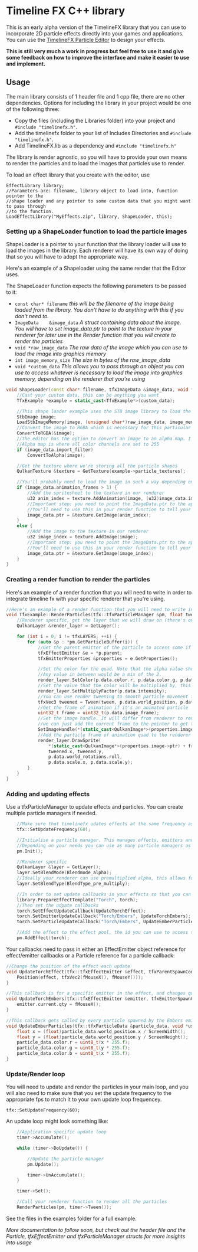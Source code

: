 # Timeline FX C++ library

This is an early alpha version of the TimelineFX library that you can use to incorporate 2D particle effects directly into your games and applications. You can use the [TimelineFX Particle Editor](https://www.rigzsoft.co.uk/timelinefx-alpha-version/) to design your effects.

**This is still very much a work in progress but feel free to use it and give some feedback on how to improve the interface and make it easier to use and implement.**

## Usage
The main library consists of 1 header file and 1 cpp file, there are no other dependencies. Options for including the library in your project would be one of the following three:
* Copy the files (including the Libraries folder) into your project and `#include "timelinefx.h"`.
* Add the timelinefx folder to your list of Includes Directories and `#include "timelinefx.h"`.
* Add TimelineFX.lib as a dependency and `#include "timelinefx.h"`

The library is render agnostic, so you will have to provide your own means to render the particles and to load the images that particles use to render.

To load an effect library that you create with the editor, use 

	EffectLibrary library;
	//Parameters are: filename, library object to load into, function pointer to the 
	//shape loader and any pointer to some custom data that you might want to pass through 
	//to the function.
	LoadEffectLibrary("MyEffects.zip", library, ShapeLoader, this);

### Setting up a ShapeLoader function to load the particle images
ShapeLoader is a pointer to your function that the library loader will use to load the images in the library. Each renderer will have its own way of doing that so you will have to adopt the appropriate way.

Here's an example of a Shapeloader using the same render that the Editor uses.

The ShapeLoader function expects the following parameters to be passed to it:
- `const char* filename`			*this will be the filename of the image being loaded from the library. You don't have to do anything with this if you don't need to.*
- `ImageData	&image_data`		*A struct containing data about the image. You will have to set image_data.ptr to point to the texture in your renderer for later use in the Render function that you will create to render the particles*
- `void *raw_image_data`			*The raw data of the image which you can use to load the image into graphics memory*
- `int image_memory_size`			*The size in bytes of the raw_image_data*
- `void *custom_data`				*This allows you to pass through an object you can use to access whatever is necessary to load the image into graphics memory, depending on the renderer that you're using*
```cpp
void ShapeLoader(const char* filename, tfxImageData &image_data, void *raw_image_data, int image_memory_size, void *custom_data) {
	//Cast your custom data, this can be anything you want
	TfxExample *example = static_cast<TfxExample*>(custom_data);

	//This shape loader example uses the STB image library to load the raw bitmap (png usually) data
	StbImage image;
	LoadStbImageMemory(image, (unsigned char*)raw_image_data, image_memory_size);
	//Convert the image to RGBA which is necessary for this particular renderer
	ConvertToRGBA(&image);
	//The editor has the option to convert an image to an alpha map. I will probably change this so that it gets baked into the saved effect so you won't need to apply the filter here.
	//Alpha map is where all color channels are set to 255
	if (image_data.import_filter)
		ConvertToAlpha(image);

	//Get the texture where we're storing all the particle shapes
	QulkanTexture &texture = GetTexture(example->particle_textures);

	//You'll probably need to load the image in such a way depending on whether or not it's an animation or not
	if (image_data.animation_frames > 1) {
		//Add the spritesheet to the texture in our renderer
		u32 anim_index = texture.AddAnimation(image, (u32)image_data.image_size.x, (u32)image_data.image_size.y, (u32)image_data.animation_frames);
		//Important step: you need to point the ImageData.ptr to the appropriate handle in the renderer to point to the texture of the particle shape
		//You'll need to use this in your render function to tell your renderer which texture to use to draw the particle
		image_data.ptr = &texture.GetImage(anim_index);
	}
	else {
		//Add the image to the texture in our renderer
		u32 image_index = texture.AddImage(image);
		//Important step: you need to point the ImageData.ptr to the appropriate handle in the renderer to point to the texture of the particle shape
		//You'll need to use this in your render function to tell your renderer which texture to use to draw the particle
		image_data.ptr = &texture.GetImage(image_index);
	}
}
```

### Creating a render function to render the particles
Here's an example of a render function that you will need to write in order to integrate timeline fx with your specific renderer that you're using.
```cpp
//Here's an example of a render function that you will need to write in order to integrate timeline fx with your specific renderer that you're using
void TfxExample::RenderParticles(tfx::tfxParticleManager &pm, float tween) {
	//Renderer specific, get the layer that we will draw on (there's only one layer in this example)
	QulkanLayer &render_layer = GetLayer();

	for (int i = 0; i != tfxLAYERS; ++i) {
		for (auto &p : *pm.GetParticleBuffer(i)) {
			//Get the parent emitter of the particle to access some if it's properties
			tfxEffectEmitter &e = *p.parent;
			tfxEmitterProperties &properties = e.GetProperties();

			//Set the color for the quad. Note that the alpha value should dictate the blendfactor of the partciles, so 0 would be additive blend, 1 would be alpha blend.
			//Any value in between would be a mix of the 2.
			render_layer.SetColor(p.data.color.r, p.data.color.g, p.data.color.b, p.data.color.a);
			//Set the value that the color will be multiplied by, this happens in your fragment shader. You can always omit this if you're not using intensity
			render_layer.SetMultiplyFactor(p.data.intensity);
			//You can use render tweening to smooth particle movement from frame to frame by interpolating between captured and world states
			tfxVec3 tweened = Tween(tween, p.data.world_position, p.data.captured_position);
			//Get the frame of animation if it's an animated particle
			uint32_t frame = uint32_t(p.data.image_frame);
			//Set the image handle. It will differ from renderer to renderer how you access the right frame of animation. Here the pointer always points to the first frame, and then 
			//we can just add the current frame to the pointer to get the correct frame
			SetImageHandle(*(static_cast<QulkanImage*>(properties.image->ptr) + frame), e.current.image_handle.x, e.current.image_handle.y);
			//Add the particle frame of animation quad to the renderer for the next render pass at the particle position/rotation/scale
			render_layer.DrawSprite(
				*(static_cast<QulkanImage*>(properties.image->ptr) + frame),	//pointer to the image texture to use
				tweened.x, tweened.y,											//location of the particle
				p.data.world_rotations.roll,									//Rotation of the particle
				p.data.scale.x, p.data.scale.y);								//Scale of the particle
		}
	}
}
```

### Adding and updating effects
Use a tfxParticleManager to update effects and particles. You can create multiple particle managers if needed.

```cpp
	//Make sure that timelinefx udates effects at the same frequency as your update loop.
	tfx::SetUpdateFrequency(60);

	//Initialise a particle manager. This manages effects, emitters and the particles that they spawn
	//Depending on your needs you can use as many particle managers as you need.
	pm.Init();

	//Renderer specific
	QulkanLayer &layer = GetLayer();
	layer.SetBlendMode(Blendmode_alpha);
	//Ideally your renderer can use premultiplied alpha, this allows for particles to be drawn in a single draw call
	layer.SetBlendType(BlendType_pre_multiply);

	//In order to set update callbacks in your effects so that you can udpate them in realtime, prepare an effect template first:
	library.PrepareEffectTemplate("Torch", torch);
	//Then set the udpate callbacks
	torch.SetEffectUpdateCallback(UpdateTorchEffect);
	torch.SetEmitterUpdateCallback("Torch/Embers", UpdateTorchEmbers);
	torch.SetParticleUpdateCallback("Torch/Embers", UpdateEmberParticles);

	//Add the effect to the effect pool, the id you can use to access the effect is stored in torch_effect_id
	pm.AddEffect(torch);
```

Your callbacks need to pass in either an EffectEmitter object reference for effect/emitter callbacks or a Particle reference for a particle callback:

```cpp
//Change the position of the effect each update
void UpdateTorchEffect(tfx::tfxEffectEmitter &effect, tfxParentSpawnControls &spawn_controls) {
	Position(effect, tfxVec2(fMouseX(), fMouseY()));
}

//This callback is for a specific emitter in the effect, and changes quantity of particles spawned depending on the mouse location
void UpdateTorchEmbers(tfx::tfxEffectEmitter &emitter, tfxEmitterSpawnControls &spawn_controls) {
	emitter.current.qty = fMouseX();
}

//This callback gets called by every particle spawned by the Embers emitter in the torch effect and changes the color of the particles based on the location of the mouse pointer
void UpdateEmberParticles(tfx::tfxParticleData &particle_data, void *user_data) {
	float x = (float)particle_data.world_position.x / ScreenWidth();
	float y = (float)particle_data.world_position.y / ScreenHeight();
	particle_data.color.r = uint8_t(x * 255.f);
	particle_data.color.g = uint8_t(y * 255.f);
	particle_data.color.b = uint8_t(x * 255.f);
}

```

### Update/Render loop
You will need to update and render the particles in your main loop, and you will also need to make sure that you set the update frequency to the appropriate fps to match it to your own update loop frequencey.

	tfx::SetUpdateFrequency(60);

An update loop might look something like:

```cpp
	//Application specific update loop
	timer->Accumulate();

	while (timer->DoUpdate()) {

		//Update the particle manager
		pm.Update();

		timer->UnAccumulate();
	}

	timer->Set();

	//Call your renderer function to render all the particles
	RenderParticles(pm, timer->Tween());
```

See the files in the examples folder for a full example.

*More documentation to follow soon, but check out the header file and the Particle, tfxEffectEmitter and tfxParticleManager structs for more insights into usage*

